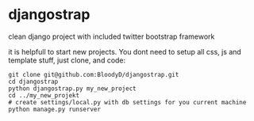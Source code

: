 djangostrap
===========

clean django project with included twitter bootstrap framework 

it is helpfull to start new projects. You dont need to setup all css, js and template stuff, just clone, and code:

```
git clone git@github.com:BloodyD/djangostrap.git
cd djangostrap
python djangostrap.py my_new_project 
cd ../my_new_projekt
# create settings/local.py with db settings for you current machine
python manage.py runserver
```
